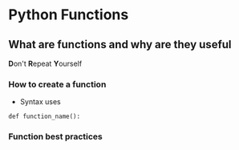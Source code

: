 # Python Functions

## What are functions and why are they useful

**D**on't **R**epeat **Y**ourself

### How to create a function

- Syntax uses 
```
def function_name():
```

### Function best practices